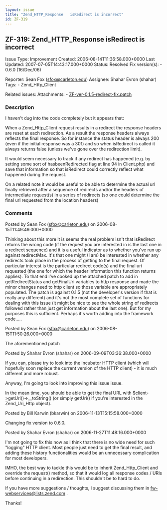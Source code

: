```yaml
---
layout: issue
title: "Zend_HTTP_Response   isRedirect is incorrect"
id: ZF-319
---
```


ZF-319: Zend\_HTTP\_Response isRedirect is incorrect
----------------------------------------------------

 Issue Type: Improvement Created: 2006-08-14T11:36:58.000+0000 Last Updated: 2007-07-05T14:43:17.000+0000 Status: Resolved Fix version(s): - 0.6.0 (16/Dec/06)
 
 Reporter:  Sean Fox (sfox@carleton.edu)  Assignee:  Shahar Evron (shahar)  Tags: - Zend\_Http\_Client
 
 Related issues: 
 Attachments: - [ZF-ver-0.1.5-redirect-fix.patch](/issues/secure/attachment/10092/ZF-ver-0.1.5-redirect-fix.patch)
 
### Description

I haven't dug into the code completely but it appears that:

When a Zend\_Http\_Client request results in a redirect the response headers are reset at each redirection. As a result the response headers always reflects the final response. So for instance the status header is always 200 (even if the initial response was a 301) and so when isRedirect is called it always returns false (unless we've gone over the redirection limit).

It would seem necessary to track if any redirect has happened (e.g. by setting some sort of hasbeenRedirected flag at line 94 in Client.php) and save that information so that isRedirect could correctly reflect what happened during the request.

On a related note it would be useful to be able to determine the actual url finally retrieved after a sequence of redirects and/or the headers of intermediate request(s) in a series of redirects (so one could determine the final url requested from the location headers)

 

 

### Comments

Posted by Sean Fox (sfox@carleton.edu) on 2006-08-15T11:49:49.000+0000

Thinking about this more it is seems the real problem isn't that isRedirect returns the wrong code (if the request you are interested in is the last one in a redirect sequence) and it is a useful indicator as to whether you've run up against redirectMax. It's that one might (I am) be interested in whether any redirects took place in the process of getting to the final request. Of particular interest is the particular redirect code(s) and the final uri requested (the one for which the header information this function returns applies). To that end I've cooked up the attached patch to add in getRedirectStatus and getFinalUri variables to http response and made the minor changes need to http client so those variable are appropriately populated. The patch is against 0.1.5 (not the developer's version if that is really any different) and it's not the most complete set of functions for dealing with this issue (it might be nice to see the whole string of redirects followed rather than just get information about the last one). But for my purposes this is sufficient. Perhaps it's worth adding into the framework code.....

 

 

Posted by Sean Fox (sfox@carleton.edu) on 2006-08-15T11:50:26.000+0000

The aforementioned patch

 

 

Posted by Shahar Evron (shahar) on 2006-09-09T03:36:38.000+0000

If you can, please try to look into the incubator HTTP client (which will hopefully soon replace the current version of the HTTP client) - it is much different and more robust.

Anyway, I'm going to look into improving this issue issue.

In the mean time, you should be able to get the final URL with $client->getUri()->\_\_toString() (or simply getUri() if you're interested in the Zend\_Uri\_Http object).

 

 

Posted by Bill Karwin (bkarwin) on 2006-11-13T15:15:58.000+0000

Changing fix version to 0.6.0.

 

 

Posted by Shahar Evron (shahar) on 2006-11-27T11:48:16.000+0000

I'm not going to fix this now as I think that there is no wide need for such "logging" HTTP client. Most people just need to get the final result, and adding these history functionalities would be an unnecessary complication for most developers.

IMHO, the best way to tackle this would be to inherit Zend\_Http\_Client and override the request() method, so that it would log all response codes / URIs before continuing in a redirection. This shouldn't be to hard to do.

If you have more suggestions / thoughts, I suggest discussing them in fw-webservices@lists.zend.com .

Thanks!

 

 
